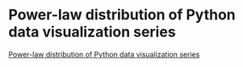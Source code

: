 # Power-law distribution of Python data visualization series
[Power-law distribution of Python data visualization series](https://aiwithcloud.com/2022/09/16/power_law_distribution_of_python_data_visualization_series/)